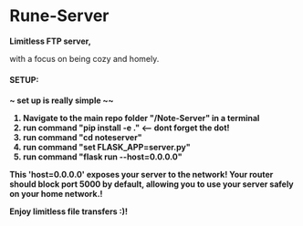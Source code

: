 # Rune-Server


<b>Limitless FTP server,</b>

with a focus on being cozy and homely.

<h4>SETUP:<h4>

~ set up is really simple ~~

1. Navigate to the main repo folder "/Note-Server" in a terminal
2. run command "pip install -e ."   <-- dont forget the dot!
3. run command "cd noteserver"
4. run command "set FLASK_APP=server.py"
5. run command "flask run --host=0.0.0.0"

This 'host=0.0.0.0' exposes your server to the network!
Your router should block port 5000 by default, allowing you to use your server
safely on your home network.! 

Enjoy limitless file transfers :)!


